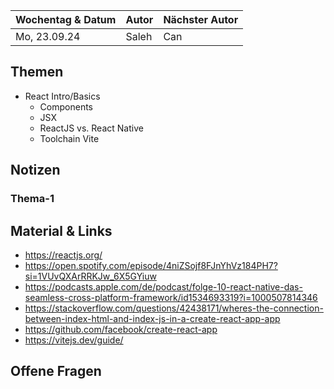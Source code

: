
| Wochentag & Datum | Autor | Nächster Autor |
| :---------------- | :---- | :------------- |
| Mo, 23.09.24      | Saleh |      Can       |


## Themen


- React Intro/Basics
   - Components
   - JSX
   - ReactJS vs. React Native
   - Toolchain Vite
  


## Notizen


### Thema-1


## Material & Links


- https://reactjs.org/
- https://open.spotify.com/episode/4niZSojf8FJnYhVz184PH7?si=1VUvQXArRRKJw_6X5GYiuw
- https://podcasts.apple.com/de/podcast/folge-10-react-native-das-seamless-cross-platform-framework/id1534693319?i=1000507814346
- https://stackoverflow.com/questions/42438171/wheres-the-connection-between-index-html-and-index-js-in-a-create-react-app-app
- https://github.com/facebook/create-react-app
- https://vitejs.dev/guide/


## Offene Fragen







